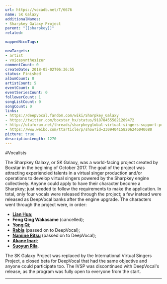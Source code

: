 ```yaml
---
url: https://vocadb.net/T/6676
name: SK Galaxy
additionalNames: 
- Sharpkey Galaxy Project
parent: "[[sharpkey]]"
related:

mappedNicoTags:

newTargets:
- artist
- voicesynthesizer
commentCount: 0
createDate: 2018-05-02T06:36:55
status: Finished
albumCount: 0
artistCount: 5
eventCount: 0
eventSeriesCount: 0
followerCount: 1
songListCount: 0
songCount: 0
links: 
- https://deepvocal.fandom.com/wiki/Sharpkey_Galaxy
- https://twitter.com/boxstar_hx/status/918784555821289472
- http://utaforum.net/threads/sharpkeyglobal-virtual-singers-support-project-sk-galaxy.16935/
- https://www.weibo.com/ttarticle/p/show?id=2309404158206246040680
picture: true
descriptionLength: 1270
---
```


#Vocalists

The Sharpkey Galaxy, or SK Galaxy, was a world-facing project created by Boxstar in the begining of October 2017. The goal of the project was attracting experiencied talents in a virtual singer production and/or operations to develop virtual singers powered by the Sharpkey engine collectively. Anyone could apply to have their character become a Sharpkey; just needed to follow the requirements to make the application.
In total, only four vocals were released through the project; a few instead were released as DeepVocal banks after the engine upgrade. The characters went through the project were, in order:

- [**Lian Hua**](https://vocadb.net/Ar/95047);
- **Feng Qing Wakasame** (cancelled);
- [**Yong Qi**](https://vocadb.net/Ar/65277);
- [**Rabia**](https://vocadb.net/Ar/67272) (passed on to DeepVocal);
- [**Namine Ritsu**](https://vocadb.net/Ar/90742) (passed on to DeepVocal);
- [**Akane Inari**](https://vocadb.net/Ar/68031);
- [**Suoyun Rila**](https://vocadb.net/Ar/69927).

The SK Galaxy Project was replaced by the International Virtual Singers Project, a closed beta for DeepVocal that had the same objective and anyone could participate too. The IVSP was discontinued with DeepVocal's release, as the program was fully open to everyone from the start.

---

